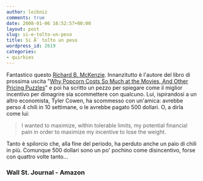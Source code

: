 ```yaml
---
author: leibniz
comments: true
date: 2008-01-06 16:52:57+00:00
layout: post
slug: si-e-tolto-un-peso
title: Si Ã¨ tolto un peso
wordpress_id: 2619
categories:
- quirkies
---
```


Fantastico questo [Richard B. McKenzie](http://opinionjournal.com/taste/?id=110011081). Innanzitutto è l'autore del libro di prossima uscita "[Why Popcorn Costs So Much at the Movies, And Other Pricing Puzzles](http://www.amazon.co.uk/Why-Popcorn-Costs-Much-Movies/dp/0387769994)" e poi ha scritto un pezzo per spiegare come il miglior incentivo per dimagrire sia scommettere con qualcuno. Lui, ispirandosi a un altro economista, Tyler Cowen, ha scommesso con un'amica: avrebbe perso 4 chili in 10 settimane, o le avrebbe pagato 500 dollari. O, a dirla come lui:


> I wanted to maximize, within tolerable limits, my potential financial pain in order to maximize my incentive to lose the weight.


Tanto è spilorcio che, alla fine del periodo, ha perduto anche un paio di chili in più. Comunque 500 dollari sono un po' pochino come disincentivo, forse con quattro volte tanto...


### Wall St. Journal - Amazon
